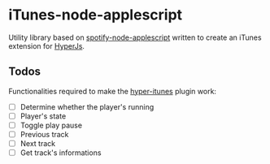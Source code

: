 # iTunes-node-applescript
Utility library based on [spotify-node-applescript](https://github.com/andrehaveman/spotify-node-applescript) written to create an iTunes extension for [HyperJs](https://hyper.is/).

## Todos
Functionalities required to make the [hyper-itunes](https://github.com/0xClpz/hyper-itunes) plugin work:
- [ ] Determine whether the player's running
- [ ] Player's state
- [ ] Toggle play pause
- [ ] Previous track
- [ ] Next track
- [ ] Get track's informations

